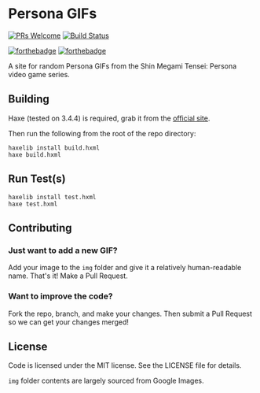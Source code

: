# Persona GIFs

[![PRs Welcome](https://img.shields.io/badge/PRs-welcome-brightgreen.svg?style=flat-square)](http://makeapullrequest.com) [![Build Status](https://travis-ci.org/bsinky/persona-gifs.svg?branch=master)](https://travis-ci.org/bsinky/persona-gifs)

[![forthebadge](https://forthebadge.com/images/badges/contains-cat-gifs.svg)](https://forthebadge.com) [![forthebadge](https://forthebadge.com/images/badges/built-with-love.svg)](https://forthebadge.com)

A site for random Persona GIFs from the Shin Megami Tensei: Persona video game series.

## Building

Haxe (tested on 3.4.4) is required, grab it from the [official site](https://haxe.org/download/).

Then run the following from the root of the repo directory:

```
haxelib install build.hxml
haxe build.hxml
```

## Run Test(s)

```
haxelib install test.hxml
haxe test.hxml
```

## Contributing

### Just want to add a new GIF?

Add your image to the `img` folder and give it a relatively human-readable name.  That's it! Make a Pull Request.

### Want to improve the code?

Fork the repo, branch, and make your changes.  Then submit a Pull Request so we can get your changes merged!

## License

Code is licensed under the MIT license.  See the LICENSE file for details.

`img` folder contents are largely sourced from Google Images.